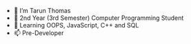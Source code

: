 - 👀 I’m Tarun Thomas
- 🌱 2nd Year (3rd Semester) Computer Programming Student 
- 🥅 Learning OOPS, JavaScript, C++ and SQL
- 📫 Pre-Developer 

<!---
TarunThomas03/TarunThomas03 is a ✨ special ✨ repository because its `README.md` (this file) appears on your GitHub profile.
You can click the Preview link to take a look at your changes.
--->
